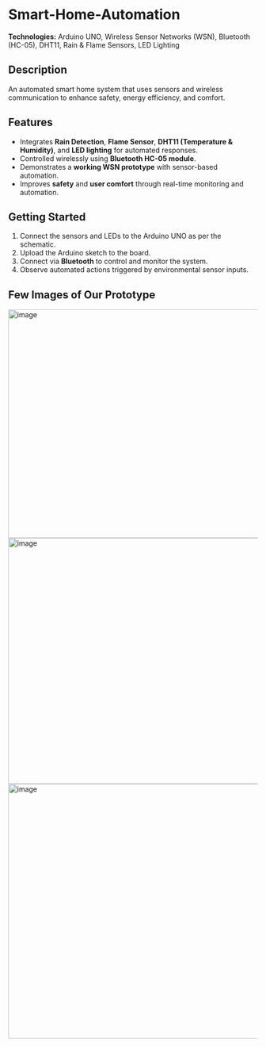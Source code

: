 # Smart-Home-Automation
**Technologies:** Arduino UNO, Wireless Sensor Networks (WSN), Bluetooth (HC-05), DHT11, Rain & Flame Sensors, LED Lighting

## Description
An automated smart home system that uses sensors and wireless communication to enhance safety, energy efficiency, and comfort.

## Features
- Integrates **Rain Detection**, **Flame Sensor**, **DHT11 (Temperature & Humidity)**, and **LED lighting** for automated responses.
- Controlled wirelessly using **Bluetooth HC-05 module**.
- Demonstrates a **working WSN prototype** with sensor-based automation.
- Improves **safety** and **user comfort** through real-time monitoring and automation.

## Getting Started
1. Connect the sensors and LEDs to the Arduino UNO as per the schematic.
2. Upload the Arduino sketch to the board.
3. Connect via **Bluetooth** to control and monitor the system.
4. Observe automated actions triggered by environmental sensor inputs.

## Few Images of Our Prototype
<img width="911" height="461" alt="image" src="https://github.com/user-attachments/assets/2d1f0309-2dd6-4f45-8816-71b8c4d26e81" />
<img width="909" height="496" alt="image" src="https://github.com/user-attachments/assets/30869843-c253-40d2-ba21-adfb323dd147" />
<img width="819" height="514" alt="image" src="https://github.com/user-attachments/assets/99161790-3ba8-4d9f-b7fe-d5f33719d93f" />
